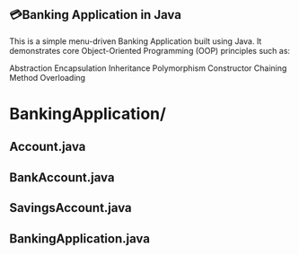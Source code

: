 ## 💳Banking Application in Java
This is a simple menu-driven Banking Application built using Java. It demonstrates core Object-Oriented Programming (OOP) principles such as:

Abstraction
Encapsulation
Inheritance
Polymorphism
Constructor Chaining
Method Overloading

# BankingApplication/
## Account.java           
## BankAccount.java       
## SavingsAccount.java    
## BankingApplication.java 
